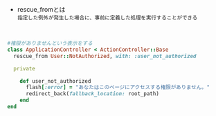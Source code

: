 - rescue_fromとは  
`指定した例外が発生した場合に、事前に定義した処理を実行することができる`  
<br>

```rb
#権限がありませんという表示をする
class ApplicationController < ActionController::Base
  rescue_from User::NotAuthorized, with: :user_not_authorized

  private

    def user_not_authorized
      flash[:error] = "あなたはこのページにアクセスする権限がありません。"
      redirect_back(fallback_location: root_path)
    end
end
```